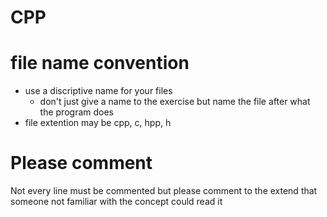 # CPP

# file name convention
- use a discriptive name for your files
  - don't just give a name to the exercise but name the file after what the program does
- file extention may be cpp, c, hpp, h

# Please comment
Not every line must be commented but please comment to the extend that someone not familiar with the concept could read it